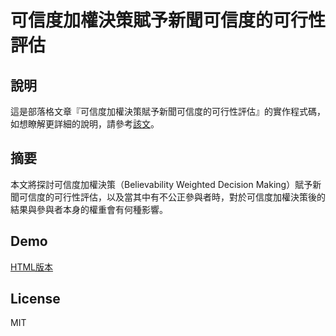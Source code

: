 # 可信度加權決策賦予新聞可信度的可行性評估

## 說明
這是部落格文章『可信度加權決策賦予新聞可信度的可行性評估』的實作程式碼，如想瞭解更詳細的說明，請參考[該文](https://diiosukorea.blogspot.com/2019/07/believability-weighted-decision-making-on-news.html)。

## 摘要
本文將探討可信度加權決策（Believability Weighted Decision Making）賦予新聞可信度的可行性評估，以及當其中有不公正參與者時，對於可信度加權決策後的結果與參與者本身的權重會有何種影響。

## Demo
[HTML版本](https://yyc1217.github.io/news-bvty/output/bvty.html)

## License
MIT